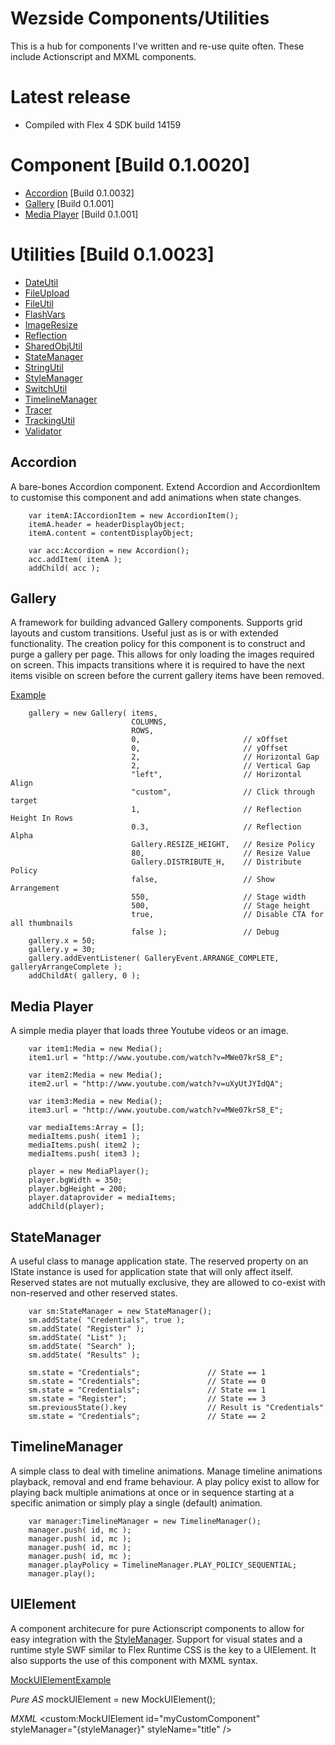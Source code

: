 Wezside Components/Utilities
============================

This is a hub for components I've written and re-use quite often. These include Actionscript and MXML components.

Latest release
=======

* Compiled with Flex 4 SDK build 14159 

Component [Build 0.1.0020]
=======

* [Accordion](http://github.com/wezside/Toolkit/blob/master/src/com/wezside/sample/accordion/AccordionAdvanced.mxml "Accordion") [Build 0.1.0032]
* [Gallery](http://github.com/wezside/Toolkit/blob/master/src/com/wezside/sample/gallery/GalleryBasic.as "Gallery") [Build 0.1.001]
* [Media Player](http://github.com/wezside/Toolkit/blob/master/src/com/wezside/sample/media/MediaSample.as "MediaPlayer") [Build 0.1.001]

Utilities [Build 0.1.0023]
=======

* [DateUtil](http://github.com/wezside/Toolkit/blob/master/src/com/wezside/utilities/date/DateUtil.as "DateUtil") 
* [FileUpload](http://github.com/wezside/Toolkit/blob/master/src/com/wezside/utilities/file/FileUpload.as "FileUpload") 
* [FileUtil](http://github.com/wezside/Toolkit/blob/master/src/com/wezside/utilities/file/FileUtil.as "FileUtil") 
* [FlashVars](http://github.com/wezside/Toolkit/blob/master/src/com/wezside/utilities/flashvars/FlashVars.as "FlashVars") 
* [ImageResize](http://github.com/wezside/Toolkit/blob/master/src/com/wezside/utilities/imaging/ImageResize.as "ImageResize") 
* [Reflection](http://github.com/wezside/Toolkit/blob/master/src/com/wezside/utilities/imaging/Reflection.as "Reflection") 
* [SharedObjUtil](http://github.com/wezside/Toolkit/blob/master/src/com/wezside/utilities/sharedobj/SharedObjUtil.as "SharedObjUtil") 
* [StateManager](http://github.com/wezside/Toolkit/blob/master/src/com/wezside/utilities/manager/stateManager/StateTest.as "StateManager") 
* [StringUtil](http://github.com/wezside/Toolkit/blob/master/src/com/wezside/utilities/string/StringUtil.as "StringUtil") 
* [StyleManager](http://github.com/wezside/Toolkit/blob/master/src/com/wezside/utilities/manager/styleManager/StyleManager.as "StyleManager") 
* [SwitchUtil](http://github.com/wezside/Toolkit/blob/master/src/com/wezside/utilities/switchutil/SwitchUtil.as "SwitchUtil") 
* [TimelineManager](http://github.com/wezside/Toolkit/blob/master/src/com/wezside/utilities/manager/timelineManager/TimelineSample.as "TimelineManager")
* [Tracer](http://github.com/wezside/Toolkit/blob/master/src/com/wezside/utilities/logging/Tracer.as "Tracer")
* [TrackingUtil](http://github.com/wezside/Toolkit/blob/master/src/com/wezside/utilities/tracking/TrackingUtil.as "TrackingUtil")
* [Validator](http://github.com/wezside/Toolkit/blob/master/src/com/wezside/utilities/validator/Validator.as "Validator")



Accordion
---------

A bare-bones Accordion component. Extend Accordion and AccordionItem to customise this component and add animations when 
state changes.

		var itemA:IAccordionItem = new AccordionItem();
		itemA.header = headerDisplayObject;
		itemA.content = contentDisplayObject; 
			
		var acc:Accordion = new Accordion();
		acc.addItem( itemA );
		addChild( acc );
		
Gallery
-------

A framework for building advanced Gallery components. Supports grid layouts and custom transitions. Useful just as is or with extended functionality. 
The creation policy for this component is to construct and purge a gallery per page. This allows for only loading the images required on screen. This impacts
transitions where it is required to have the next items visible on screen before the current gallery items have been removed. 

[Example](http://www.sony.com/football/#/cfcfootballhd/ "Gallery Example")

		gallery = new Gallery( items, 
							   COLUMNS, 
							   ROWS,
							   0, 						// xOffset
							   0, 						// yOffset
							   2, 						// Horizontal Gap
							   2, 						// Vertical Gap
							   "left", 					// Horizontal Align
							   "custom",				// Click through target
							   1,   					// Reflection Height In Rows
							   0.3, 					// Reflection Alpha
							   Gallery.RESIZE_HEIGHT,	// Resize Policy 
							   80, 						// Resize Value
							   Gallery.DISTRIBUTE_H, 	// Distribute Policy
							   false, 					// Show Arrangement
							   550,  					// Stage width
							   500,  					// Stage height
							   true, 					// Disable CTA for all thumbnails
							   false );					// Debug
		gallery.x = 50;
		gallery.y = 30;
		gallery.addEventListener( GalleryEvent.ARRANGE_COMPLETE, galleryArrangeComplete );
		addChildAt( gallery, 0 );

Media Player
------------

A simple media player that loads three Youtube videos or an image. 

		var item1:Media = new Media();
		item1.url = "http://www.youtube.com/watch?v=MWe07krS8_E";
		 
		var item2:Media = new Media();
		item2.url = "http://www.youtube.com/watch?v=uXyUtJYIdQA"; 
		 
		var item3:Media = new Media();
		item3.url = "http://www.youtube.com/watch?v=MWe07krS8_E"; 
				
		var mediaItems:Array = [];
		mediaItems.push( item1 );
		mediaItems.push( item2 );
		mediaItems.push( item3 );
	
		player = new MediaPlayer();
		player.bgWidth = 350;			
		player.bgHeight = 200;			
		player.dataprovider = mediaItems;
		addChild(player); 
		
StateManager
------------

A useful class to manage application state. The reserved property on an IState instance is used for 
application state that will only affect itself. Reserved states are not mutually exclusive, they are allowed to co-exist 
with non-reserved and other reserved states. 

		var sm:StateManager = new StateManager();
		sm.addState( "Credentials", true );
		sm.addState( "Register" );
		sm.addState( "List" );
		sm.addState( "Search" );
		sm.addState( "Results" );
		
		sm.state = "Credentials";				// State == 1
		sm.state = "Credentials";				// State == 0
		sm.state = "Credentials";				// State == 1
		sm.state = "Register";					// State == 3
		sm.previousState().key					// Result is "Credentials"	
		sm.state = "Credentials";				// State == 2


TimelineManager
---------------

A simple class to deal with timeline animations. Manage timeline animations playback, removal and 
end frame behaviour. A play policy exist to allow for playing back multiple animations at once or 
in sequence starting at a specific animation or simply play a single (default) animation.

		var manager:TimelineManager = new TimelineManager();
		manager.push( id, mc );
		manager.push( id, mc );
		manager.push( id, mc );
		manager.push( id, mc );
		manager.playPolicy = TimelineManager.PLAY_POLICY_SEQUENTIAL; 
		manager.play();
		
UIElement
---------

A component architecure for pure Actionscript components to allow for easy integration with the [StyleManager](http://github.com/wezside/Toolkit/blob/master/src/com/wezside/utilities/manager/styleManager/StyleManager.as "StyleManager").
Support for visual states and a runtime style SWF similar to Flex Runtime CSS is the key to a UIElement. It also supports the use of this component with MXML syntax. 

[MockUIElementExample](http://github.com/wezside/Toolkit/blob/master/src/test/com/wezside/components/MockUIElementExample.as  "MockUIElementExample")

*Pure AS*
	mockUIElement = new MockUIElement();
	
*MXML*
	<custom:MockUIElement id="myCustomComponent" styleManager="{styleManager}" styleName="title" />		

